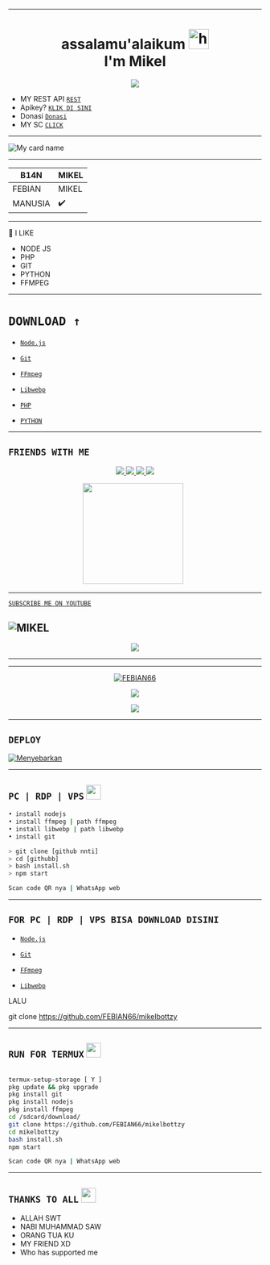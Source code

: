 
-------
<h1 align="center">assalamu'alaikum <img src="https://user-images.githubusercontent.com/1303154/88677602-1635ba80-d120-11ea-84d8-d263ba5fc3c0.gif" width="40px" alt="hi"><br>I'm Mikel </h1>
<p align="center">
  <img src="https://i.ibb.co/kBmMynt/20210909-080115.png" /></>
</p>

* MY REST API [`REST`](https://mikel-api.herokuapp.com/)
* Apikey? [`KLIK DI SINI`](https://wa.me/62857721057781?text=OM+MINTA+APIKEY)
* Donasi [`Donasi`](https://bit.ly/donasimikel)
* MY SC [`CLICK`](https://wa.me/62857721057781?text=BANG+MAU+BUY+SC+50K)
---------

![My card name](https://cardivo.vercel.app/api?name=MIKEL&description=JB%20MIKEL%20STORE🔰%20BISSMILAH%20FAMOUS&image=https://github.com/febian66.png?v=4&backgroundColor=%23ecf0f1&instagram=Pebian_store&github=febian66&pattern=leaf&colorPattern=%23eaeaea)

---------


|B14N | MIKEL |
|------------ | ---------|
| FEBIAN | MIKEL |
| MANUSIA | ✔️ |
----

📑 I LIKE
* NODE JS
* PHP
* GIT
* PYTHON
* FFMPEG 
-------
# ```DOWNLOAD ↑```

* [`Node.js`](https://nodejs.org/en/)

* [`Git`](https://git-scm.com/downloads)

* [`FFmpeg`](https://github.com/BtbN/FFmpeg-Builds/releases)

* [`Libwebp`](https://developers.google.com/speed/webp/download)

* [`PHP`](https://windows.php.net/download/)

* [`PYTHON`](https://www.python.org/downloads/)
-------
## ```FRIENDS WITH ME```

<p align="center">
  <a href="https://instagram.com/pebian_store"><img src="https://img.shields.io/badge/Instagram-E4405F?style=for-the-badge&logo=instagram&logoColor=white"/> 
  <a href="https://wa.me/message/5GSNOAVGRCHBP1"><img src="https://img.shields.io/badge/WhatsApp-25D366?style=for-the-badge&logo=whatsapp&logoColor=white" />
  <a href="https://github.com/FEBIAN66"><img src="https://img.shields.io/badge/-GitHub-black?style=flat-square&logo=github" /> 
  <a href="https://youtube.com/channel/UCv0t2OJA2GOrF-KzFCXDx7w"><img src="https://img.shields.io/youtube/channel/subscribers/UCv0t2OJA2GOrF-KzFCXDx7w?style=social" /> <br>

</p>

<p align='center'><a href="https://instagram.com/pebian_store"><img height="200" src="https://github.com/FEBIAN66/FEBIAN66/blob/main/IMG-20210926-WA0234.jpg?raw=true"></a>&nbsp;&nbsp;</p>

----

[`SUBSCRIBE ME ON YOUTUBE`](https://youtube.com/channel/UCv0t2OJA2GOrF-KzFCXDx7w)<br>

![`MIKEL`](https://api.zeks.me/api/text3dbox?apikey=B14NNIHBOS&text=Mikel)
----

<p align="center">
  <a href="https://youtube.com/channel/UCv0t2OJA2GOrF-KzFCXDx7w"><img src="https://i.ibb.co/k3jG16S/20210909-081853.png" />
</p>

----

---------

<p align="center">
<a href="https://github.com/febian66/github-readme-stats">
  <img align="center" src="https://github-readme-stats.anuraghazra1.vercel.app/api?username=febian66&show_icons=true&include_all_commits=true&theme=material-palenight" alt="FEBIAN66" />
</a>
</p>
  
  <p align="center">
<a href="https://github.com/febian66/github-readme-stats">
  <!-- Change the `github-readme-stats.anuraghazra1.vercel.app` to `github-readme-stats.vercel.app`  -->
  <img align="center" src="https://github-readme-stats.anuraghazra1.vercel.app/api/top-langs/?username=febian66&layout=compact&theme=material-palenight" /
  </p>
   
  <p align="center">
  </a>
  <img src="https://komarev.com/ghpvc/?username=febian66&label=VIEWS&style=flat-square&color=blue" />
</p>

--------
## ```DEPLOY```
[![Menyebarkan](https://www.herokucdn.com/deploy/button.svg)](https://heroku.com/deploy?template=https://github.com/[nnti])
  
-------
## ```PC | RDP | VPS``` <img src="https://github.com/TheDudeThatCode/TheDudeThatCode/blob/master/Assets/Mario_Hello_Big.gif" width="29px">
```bash
• install nodejs 
• install ffmpeg | path ffmpeg
• install libwebp | path libwebp 
• install git

> git clone [github nnti]
> cd [githubb]
> bash install.sh
> npm start

Scan code QR nya | WhatsApp web
```
-------
## ```FOR PC | RDP | VPS BISA DOWNLOAD DISINI```

* [`Node.js`](https://nodejs.org/en/)

* [`Git`](https://git-scm.com/downloads)

* [`FFmpeg`](https://github.com/BtbN/FFmpeg-Builds/releases)

* [`Libwebp`](https://developers.google.com/speed/webp/download)

LALU

git clone https://github.com/FEBIAN66/mikelbottzy


-------
## ```RUN FOR TERMUX``` <img src="https://github.com/TheDudeThatCode/TheDudeThatCode/blob/master/Assets/hmm.gif" width="29px">
```bash

termux-setup-storage [ Y ]
pkg update && pkg upgrade
pkg install git
pkg install nodejs
pkg install ffmpeg
cd /sdcard/download/
git clone https://github.com/FEBIAN66/mikelbottzy
cd mikelbottzy
bash install.sh
npm start

Scan code QR nya | WhatsApp web
```
-------

## ```THANKS TO ALL``` <img src="https://github.com/TheDudeThatCode/TheDudeThatCode/blob/master/Assets/powerup.gif" width="29px">


* ALLAH SWT
* NABI MUHAMMAD SAW
* ORANG TUA KU
* MY FRIEND XD
* Who has supported me


<!---
FEBIAN66/FEBIAN66 SANGAT HEBAT ✔️
--->
